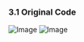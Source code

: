 ### 3.1 Original Code
![Image](https://github.com/user-attachments/assets/27d182f7-c988-4e61-b907-bd7e338ae40a)
![Image](https://github.com/user-attachments/assets/32bf7790-a5cf-47cd-a885-3f0359d842c2)